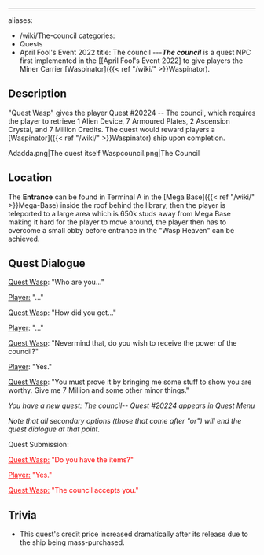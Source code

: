 ---
aliases:
- /wiki/The-council
categories:
- Quests
- April Fool\'s Event 2022
title: The council
---**_The council_** is a quest NPC first implemented in the [[April Fool's Event 2022] to give players the Miner Carrier [Waspinator]({{< ref "/wiki/" >}}Waspinator).

## Description

"Quest Wasp" gives the player Quest #20224 -- The council, which requires the player to retrieve 1 Alien Device, 7 Armoured Plates, 2 Ascension Crystal, and 7 Million Credits. The quest would reward players a [Waspinator]({{< ref "/wiki/" >}}Waspinator) ship upon completion.

Adadda.png|The quest itself Waspcouncil.png|The Council

## Location

The **Entrance** can be found in Terminal A in the [Mega Base]({{< ref "/wiki/" >}}Mega-Base) inside the roof behind the library, then the player is teleported to a large area which is 650k studs away from Mega Base making it hard for the player to move around, the player then has to overcome a small obby before entrance in the "Wasp Heaven" can be achieved.

## Quest Dialogue 

<u>Quest Wasp</u>: "Who are you..."

<u>Player:</u> "..."

<u>Quest Wasp</u>: "How did you get..."

<u>Player</u>: "..."

<u>Quest Wasp</u>: "Nevermind that, do you wish to receive the power of the council?"

<u>Player</u>: "Yes."

<u>Quest Wasp</u>: "You must prove it by bringing me some stuff to show you are worthy. Give me 7 Million and some other minor things."

_You have a new quest: The council-- Quest #20224 appears in Quest Menu_

_Note that all secondary options (those that come after "or") will end the quest dialogue at that point._

Quest Submission:

<span style="color:#FF0000;"><u>Quest Wasp:</u> "Do you have the items?"</span>

<span style="color:#FF0000;"><u>Player:</u> "Yes."</span>

<span style="color:#FF0000;"><u>Quest Wasp:</u> "The council accepts you."</span>

## Trivia

- This quest's credit price increased dramatically after its release due to the ship being mass-purchased.